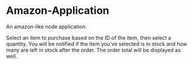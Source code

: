 # Amazon-Application
An amazon-like node application.

Select an item to purchase based on the ID of the item, then select a quantity. You will be notified if the item you've selected is in stock and how many are left in stock after the order. The order total  will be displayed as well.
